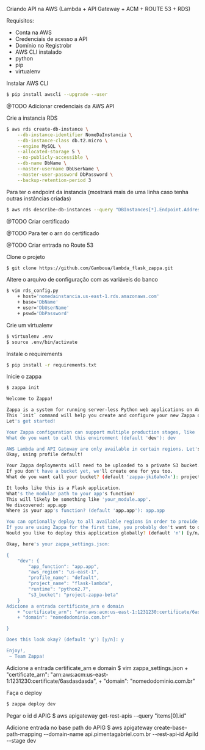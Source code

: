 Criando API na AWS (Lambda + API Gateway + ACM + ROUTE 53 + RDS)

Requisitos:
- Conta na AWS
- Credenciais de acesso a API
- Domínio no Registrobr
- AWS CLI instalado
- python
- pip
- virtualenv

Instalar AWS CLI
```bash
$ pip install awscli --upgrade --user
```

@TODO
Adicionar credenciais da AWS API

Crie a instancia RDS
```bash
$ aws rds create-db-instance \
    --db-instance-identifier NomeDaInstancia \
    --db-instance-class db.t2.micro \
    --engine MySQL \
    --allocated-storage 5 \
    --no-publicly-accessible \
    --db-name DbName \
    --master-username DbUserName \
    --master-user-password DbPassword \
    --backup-retention-period 3
```

Para ter o endpoint da instancia (mostrará mais de uma linha caso tenha outras instâncias criadas)
```bash
$ aws rds describe-db-instances --query "DBInstances[*].Endpoint.Address"
```

@TODO
Criar certificado

@TODO
Para ter o arn do certificado

@TODO
Criar entrada no Route 53


Clone o projeto
```bash
$ git clone https://github.com/Gamboua/lambda_flask_zappa.git
```

Altere o arquivo de configuração com as variáveis do banco
```bash
$ vim rds_config.py
    + host='nomedainstancia.us-east-1.rds.amazonaws.com'
    + base='DbName'
    + user='DbUserName'
    + pswd='DbPassword'
```

Crie um virtualenv
```bash
$ virtualenv .env
$ source .env/bin/activate
```

Instale o requirements
```bash
$ pip install -r requirements.txt
```

Inicie o zappa
```bash
$ zappa init

Welcome to Zappa!

Zappa is a system for running server-less Python web applications on AWS Lambda and AWS API Gateway.
This `init` command will help you create and configure your new Zappa deployment.
Let's get started!

Your Zappa configuration can support multiple production stages, like 'dev', 'staging', and 'production'.
What do you want to call this environment (default 'dev'): dev

AWS Lambda and API Gateway are only available in certain regions. Let's check to make sure you have a profile set up in one that will work.
Okay, using profile default!

Your Zappa deployments will need to be uploaded to a private S3 bucket.
If you don't have a bucket yet, we'll create one for you too.
What do you want call your bucket? (default 'zappa-jki6aho7x'): project-zappa-beta

It looks like this is a Flask application.
What's the modular path to your app's function?
This will likely be something like 'your_module.app'.
We discovered: app.app
Where is your app's function? (default 'app.app'): app.app

You can optionally deploy to all available regions in order to provide fast global service.
If you are using Zappa for the first time, you probably don't want to do this!
Would you like to deploy this application globally? (default 'n') [y/n/(p)rimary]: n

Okay, here's your zappa_settings.json:

{
    "dev": {
        "app_function": "app.app", 
        "aws_region": "us-east-1", 
        "profile_name": "default", 
        "project_name": "flask-lambda", 
        "runtime": "python2.7", 
        "s3_bucket": "project-zappa-beta"
    }
Adicione a entrada certificate_arn e domain
    + "certificate_arn": "arn:aws:acm:us-east-1:1231230:certificate/6asdasdasda",
    + "domain": "nomedodominio.com.br"

}

Does this look okay? (default 'y') [y/n]: y

Enjoy!,
 ~ Team Zappa!
```

Adicione a entrada certificate_arn e domain
$ vim zappa_settings.json
    + "certificate_arn": "arn:aws:acm:us-east-1:1231230:certificate/6asdasdasda",
    + "domain": "nomedodominio.com.br"

Faça o deploy
```bash
$ zappa deploy dev
```

Pegar o id d APIG
$ aws apigateway get-rest-apis --query "items[0].id"

Adicione entrada no base path do APIG
$ aws apigateway create-base-path-mapping --domain-name api.pimentagabriel.com.br --rest-api-id ApiId --stage dev
